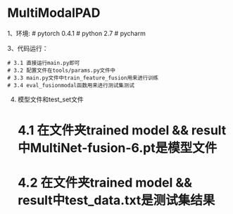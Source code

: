 # MultiModalPAD


1、环境:
    # pytorch 0.4.1
	# python 2.7
	# pycharm
	

3、代码运行：

    # 3.1 直接运行main.py即可
	# 3.2 配置文件在tools/params.py文件中
	# 3.3 main.py文件中train_feature_fusion用来进行训练
	# 3.4 eval_fusionmodal函数用来进行测试集测试
	
4. 模型文件和test_set文件

	# 4.1 在文件夹trained model && result中MultiNet-fusion-6.pt是模型文件
	# 4.2 在文件夹trained model && result中test_data.txt是测试集结果
	